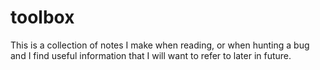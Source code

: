 # toolbox

This is a collection of notes I make when reading, or when hunting a bug and I find useful information that I will want to refer to later in future.
